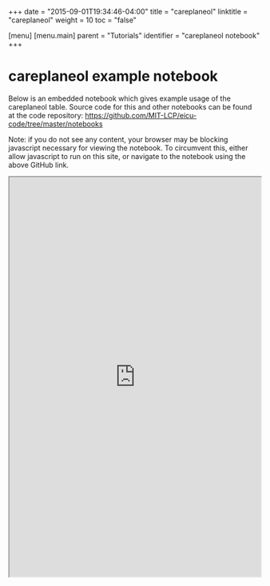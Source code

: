 +++
date = "2015-09-01T19:34:46-04:00"
title = "careplaneol"
linktitle = "careplaneol"
weight = 10
toc = "false"

[menu]
  [menu.main]
    parent = "Tutorials"
    identifier = "careplaneol notebook"
+++

# careplaneol example notebook

Below is an embedded notebook which gives example usage of the careplaneol table.
Source code for this and other notebooks can be found at the code repository:
https://github.com/MIT-LCP/eicu-code/tree/master/notebooks

Note: if you do not see any content, your browser may be blocking javascript necessary for viewing the notebook. To circumvent this, either allow javascript to run on this site, or navigate to the notebook using the above GitHub link.

<iframe src="http://nbviewer.jupyter.org/github/MIT-LCP/eicu-code/blob/master/notebooks/careplaneol.ipynb" width="100%" height="800" scrolling="yes"></iframe>
